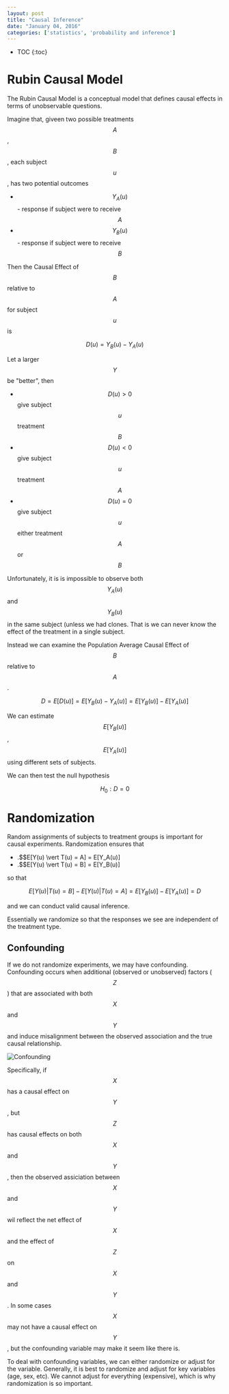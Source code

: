 ```yaml
---
layout: post
title: "Causal Inference"
date: "January 04, 2016"
categories: ['statistics', 'probability and inference']
---
```


* TOC
{:toc}

# Rubin Causal Model
The Rubin Causal Model is a conceptual model that defines causal effects in terms of unobservable  questions. 

Imagine that, giveen two possible treatments $$A$$, $$B$$, each subject $$u$$, has two potential outcomes

* $$Y_A(u)$$ - response if subject were to receive $$A$$
* $$Y_B(u)$$ - response if subject were to receive $$B$$

Then the Causal Effect of $$B$$ relative to $$A$$ for subject $$u$$ is 

$$D(u) = Y_B(u) - Y_A(u)$$

Let a larger $$Y$$ be "better", then 

* $$D(u) > 0$$ give subject $$u$$ treatment $$B$$
* $$D(u) < 0$$ give subject $$u$$ treatment $$A$$
* $$D(u) = 0$$ give subject $$u$$ either treatment $$A$$ or $$B$$

Unfortunately, it is is impossible to observe both $$Y_A(u)$$ and $$Y_B(u)$$ in the same subject (unless we had clones. That is we can never know the effect of the treatment in a single subject.

Instead we can examine the Population Average Causal Effect of $$B$$ relative to $$A$$. 

$$D = E[D(u)] = E[Y_B(u) - Y_A(u)] = E[Y_B(u)] - E[Y_A(u)]$$

We can estimate $$E[Y_B(u)]$$, $$E[Y_A(u)]$$ using different sets of subjects. 

We can then test the null hypothesis 

$$H_0: D = 0$$

# Randomization
Random assignments of subjects to treatment groups is important for causal experiments. Randomization ensures that

* .$$E[Y(u) \vert T(u) = A] = E[Y_A(u)]
* .$$E[Y(u) \vert T(u) = B] = E[Y_B(u)]

so that 

$$E[Y(u) \vert T(u) = B] - E[Y(u) \vert T(u) = A] = E[Y_B(u)] - E[Y_A(u)] = D$$

and we can conduct valid causal inference. 

Essentially we randomize so that the responses we see are independent of the treatment type. 

## Confounding
If we do not randomize experiments, we may have confounding. Confounding occurs when additional (observed or unobserved) factors ($$Z$$) that are associated with both $$X$$ and $$Y$$ and induce misalignment between the observed association and the true causal relationship. 

![Confounding](http://jnguyen92.github.io/nhuyhoa/figure/images/confounding.png)

Specifically, if $$X$$ has a causal effect on $$Y$$, but $$Z$$  has causal effects on both $$X$$ and $$Y$$, then the observed assiciation between $$X$$ and $$Y$$ wil reflect the net effect of $$X$$ and the effect of $$Z$$ on $$X$$ and $$Y$$. In some cases $$X$$ may not have a causal effect on $$Y$$, but the confounding variable may make it seem like there is. 

To deal with confounding variables, we can either randomize or adjust for the variable. Generally, it is best to randomize and adjust for key variables (age, sex, etc). We cannot adjust for everything (expensive), which is why randomization is so important.

